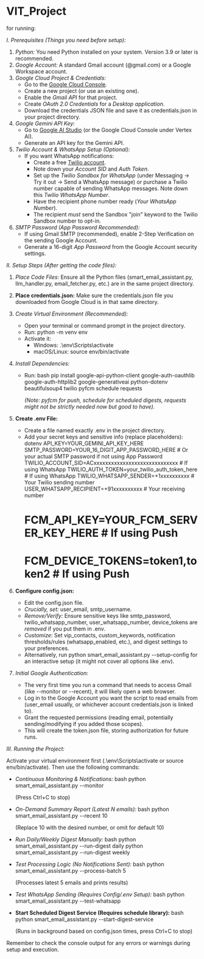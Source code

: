 # VIT_Project

for running:



*I. Prerequisites (Things you need *before setup):**

1.  *Python:* You need Python installed on your system. Version 3.9 or later is recommended.
2.  *Google Account:* A standard Gmail account (@gmail.com) or a Google Workspace account.
3.  *Google Cloud Project & Credentials:*
    * Go to the [Google Cloud Console](https://console.cloud.google.com/).
    * Create a new project (or use an existing one).
    * Enable the *Gmail API* for that project.
    * Create *OAuth 2.0 Credentials* for a *Desktop application*.
    * Download the credentials JSON file and save it as credentials.json in your project directory.
4.  *Google Gemini API Key:*
    * Go to [Google AI Studio](https://aistudio.google.com/) (or the Google Cloud Console under Vertex AI).
    * Generate an API key for the Gemini API.
5.  *Twilio Account & WhatsApp Setup (Optional):*
    * If you want WhatsApp notifications:
        * Create a free [Twilio account](https://www.twilio.com/try-twilio).
        * Note down your *Account SID* and *Auth Token*.
        * Set up the *Twilio Sandbox for WhatsApp* (under Messaging -> Try it out -> Send a WhatsApp message) or purchase a Twilio number capable of sending WhatsApp messages. Note down this *Twilio WhatsApp Number*.
        * Have the recipient phone number ready (*Your WhatsApp Number*).
        * The recipient *must* send the Sandbox "join" keyword to the Twilio Sandbox number to opt-in.
6.  *SMTP Password (App Password Recommended):*
    * If using Gmail SMTP (recommended), enable 2-Step Verification on the sending Google Account.
    * Generate a 16-digit *App Password* from the Google Account security settings.

*II. Setup Steps (After getting the code files):*

1.  *Place Code Files:* Ensure all the Python files (smart_email_assistant.py, llm_handler.py, email_fetcher.py, etc.) are in the same project directory.
2.  **Place credentials.json:** Make sure the credentials.json file you downloaded from Google Cloud is in that same directory.
3.  *Create Virtual Environment (Recommended):*
    * Open your terminal or command prompt in the project directory.
    * Run: python -m venv env
    * Activate it:
        * Windows: .\env\Scripts\activate
        * macOS/Linux: source env/bin/activate
4.  *Install Dependencies:*
    * Run:
        bash
        pip install google-api-python-client google-auth-oauthlib google-auth-httplib2 google-generativeai python-dotenv beautifulsoup4 twilio pyfcm schedule requests
        
        *(Note: pyfcm for push, schedule for scheduled digests, requests might not be strictly needed now but good to have).*
5.  **Create .env File:**
    * Create a file named exactly .env in the project directory.
    * Add your secret keys and sensitive info (replace placeholders):
        dotenv
        API_KEY=YOUR_GEMINI_API_KEY_HERE
        SMTP_PASSWORD=YOUR_16_DIGIT_APP_PASSWORD_HERE # Or your actual SMTP password if not using App Password
        TWILIO_ACCOUNT_SID=ACxxxxxxxxxxxxxxxxxxxxxxxxxxxxx # If using WhatsApp
        TWILIO_AUTH_TOKEN=your_twilio_auth_token_here   # If using WhatsApp
        TWILIO_WHATSAPP_SENDER=+1xxxxxxxxxx             # Your Twilio sending number
        USER_WHATSAPP_RECIPIENT=+91xxxxxxxxxx           # Your receiving number
        # FCM_API_KEY=YOUR_FCM_SERVER_KEY_HERE          # If using Push
        # FCM_DEVICE_TOKENS=token1,token2               # If using Push
        
6.  **Configure config.json:**
    * Edit the config.json file.
    * *Crucially, set:* user_email, smtp_username.
    * *Remove/Verify:* Ensure sensitive keys like smtp_password, twilio_whatsapp_number, user_whatsapp_number, device_tokens are *removed* if you put them in .env.
    * *Customize:* Set vip_contacts, custom_keywords, notification thresholds/rules (whatsapp_enabled, etc.), and digest settings to your preferences.
    * Alternatively, run python smart_email_assistant.py --setup-config for an interactive setup (it might not cover all options like .env).
7.  *Initial Google Authentication:*
    * The very first time you run a command that needs to access Gmail (like --monitor or --recent), it will likely open a web browser.
    * Log in to the Google Account you want the script to read emails from (user_email usually, or whichever account credentials.json is linked to).
    * Grant the requested permissions (reading email, potentially sending/modifying if you added those scopes).
    * This will create the token.json file, storing authorization for future runs.

*III. Running the Project:*

Activate your virtual environment first (.\env\Scripts\activate or source env/bin/activate). Then use the following commands:

* *Continuous Monitoring & Notifications:*
    bash
    python smart_email_assistant.py --monitor
    
    (Press Ctrl+C to stop)

* *On-Demand Summary Report (Latest N emails):*
    bash
    python smart_email_assistant.py --recent 10
    
    (Replace 10 with the desired number, or omit for default 10)

* *Run Daily/Weekly Digest Manually:*
    bash
    python smart_email_assistant.py --run-digest daily
    python smart_email_assistant.py --run-digest weekly
    

* *Test Processing Logic (No Notifications Sent):*
    bash
    python smart_email_assistant.py --process-batch 5
    
    (Processes latest 5 emails and prints results)

* *Test WhatsApp Sending (Requires Config/.env Setup):*
    bash
    python smart_email_assistant.py --test-whatsapp
    

* **Start Scheduled Digest Service (Requires schedule library):**
    bash
    python smart_email_assistant.py --start-digest-service
    
    (Runs in background based on config.json times, press Ctrl+C to stop)

Remember to check the console output for any errors or warnings during setup and execution.